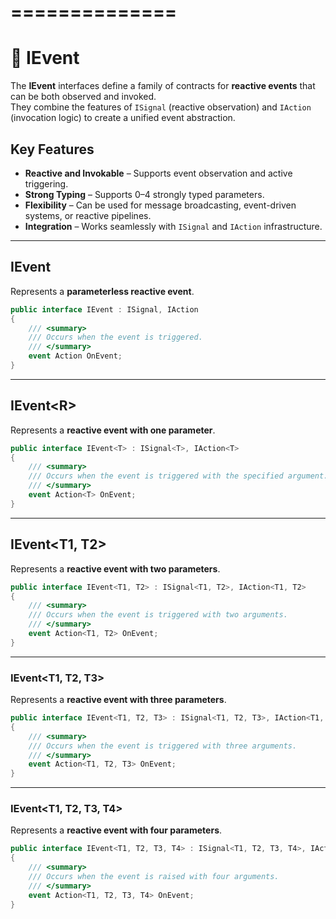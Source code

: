 




==============
==============

#  🧩 IEvent


The **IEvent** interfaces define a family of contracts for **reactive events** that can be both observed and invoked.  
They combine the features of `ISignal` (reactive observation) and `IAction` (invocation logic) to create a unified event abstraction.

## Key Features
- **Reactive and Invokable** – Supports event observation and active triggering.
- **Strong Typing** – Supports 0–4 strongly typed parameters.
- **Flexibility** – Can be used for message broadcasting, event-driven systems, or reactive pipelines.
- **Integration** – Works seamlessly with `ISignal` and `IAction` infrastructure.
---
## IEvent
Represents a **parameterless reactive event**.
```csharp
public interface IEvent : ISignal, IAction
{
    /// <summary>
    /// Occurs when the event is triggered.
    /// </summary>
    event Action OnEvent;
}
```
---
## IEvent&lt;R&gt;
Represents a **reactive event with one parameter**.
```csharp
public interface IEvent<T> : ISignal<T>, IAction<T>
{
    /// <summary>
    /// Occurs when the event is triggered with the specified argument.
    /// </summary>
    event Action<T> OnEvent;
}
```
---
## IEvent<T1, T2>
Represents a **reactive event with two parameters**.
```csharp
public interface IEvent<T1, T2> : ISignal<T1, T2>, IAction<T1, T2>
{
    /// <summary>
    /// Occurs when the event is triggered with two arguments.
    /// </summary>
    event Action<T1, T2> OnEvent;
}
```
---
### IEvent<T1, T2, T3>
Represents a **reactive event with three parameters**.
```csharp
public interface IEvent<T1, T2, T3> : ISignal<T1, T2, T3>, IAction<T1, T2, T3>
{
    /// <summary>
    /// Occurs when the event is triggered with three arguments.
    /// </summary>
    event Action<T1, T2, T3> OnEvent;
}
```
---
### IEvent<T1, T2, T3, T4>
Represents a **reactive event with four parameters**.
```csharp
public interface IEvent<T1, T2, T3, T4> : ISignal<T1, T2, T3, T4>, IAction<T1, T2, T3, T4>
{
    /// <summary>
    /// Occurs when the event is raised with four arguments.
    /// </summary>
    event Action<T1, T2, T3, T4> OnEvent;
}
```